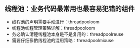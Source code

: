 ## 线程池：业务代码最常用也最容易犯错的组件
- 线程池的声明需要手动进行：threadpooloom
- 线程池线程管理策略详解：threadpooloom
- 务必确认清楚线程池本身是不是复用的：threadpoolreuse
- 需要仔细斟酌线程池的混用策略：threadpoolmixuse
